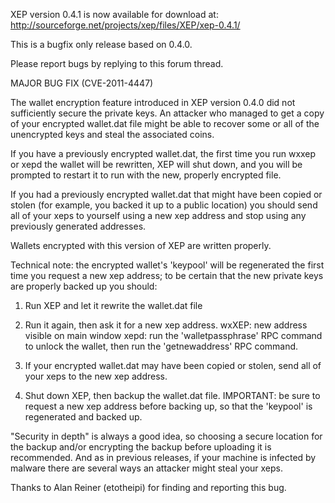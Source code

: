XEP version 0.4.1 is now available for download at:
http://sourceforge.net/projects/xep/files/XEP/xep-0.4.1/

This is a bugfix only release based on 0.4.0.

Please report bugs by replying to this forum thread.

MAJOR BUG FIX  (CVE-2011-4447)

The wallet encryption feature introduced in XEP version 0.4.0 did not sufficiently secure the private keys. An attacker who
managed to get a copy of your encrypted wallet.dat file might be able to recover some or all of the unencrypted keys and steal the
associated coins.

If you have a previously encrypted wallet.dat, the first time you run wxxep or xepd the wallet will be rewritten, XEP will
shut down, and you will be prompted to restart it to run with the new, properly encrypted file.

If you had a previously encrypted wallet.dat that might have been copied or stolen (for example, you backed it up to a public
location) you should send all of your xeps to yourself using a new xep address and stop using any previously generated addresses.

Wallets encrypted with this version of XEP are written properly.

Technical note: the encrypted wallet's 'keypool' will be regenerated the first time you request a new xep address; to be certain that the
new private keys are properly backed up you should:

1. Run XEP and let it rewrite the wallet.dat file

2. Run it again, then ask it for a new xep address.
wxXEP: new address visible on main window
xepd: run the 'walletpassphrase' RPC command to unlock the wallet,  then run the 'getnewaddress' RPC command.

3. If your encrypted wallet.dat may have been copied or stolen, send all of your xeps to the new xep address.

4. Shut down XEP, then backup the wallet.dat file.
IMPORTANT: be sure to request a new xep address before backing up, so that the 'keypool' is regenerated and backed up.

"Security in depth" is always a good idea, so choosing a secure location for the backup and/or encrypting the backup before uploading it is recommended. And as in previous releases, if your machine is infected by malware there are several ways an attacker might steal your xeps.

Thanks to Alan Reiner (etotheipi) for finding and reporting this bug.
